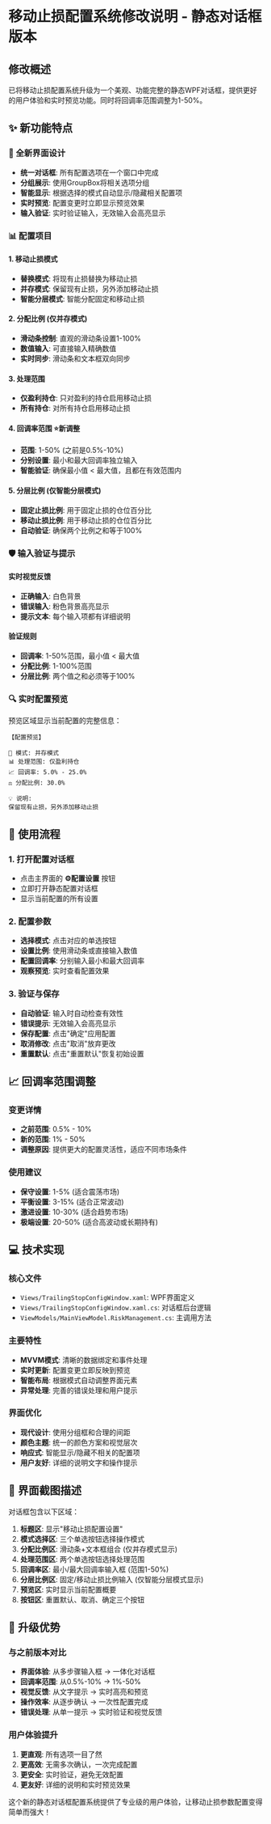 # 移动止损配置系统修改说明 - 静态对话框版本

## 修改概述

已将移动止损配置系统升级为一个美观、功能完整的静态WPF对话框，提供更好的用户体验和实时预览功能。同时将回调率范围调整为1-50%。

## ✨ 新功能特点

### 🎨 全新界面设计
- **统一对话框**: 所有配置选项在一个窗口中完成
- **分组展示**: 使用GroupBox将相关选项分组
- **智能显示**: 根据选择的模式自动显示/隐藏相关配置项
- **实时预览**: 配置变更时立即显示预览效果
- **输入验证**: 实时验证输入，无效输入会高亮显示

### 📊 配置项目

#### 1. 移动止损模式
- **替换模式**: 将现有止损替换为移动止损
- **并存模式**: 保留现有止损，另外添加移动止损
- **智能分层模式**: 智能分配固定和移动止损

#### 2. 分配比例 (仅并存模式)
- **滑动条控制**: 直观的滑动条设置1-100%
- **数值输入**: 可直接输入精确数值
- **实时同步**: 滑动条和文本框双向同步

#### 3. 处理范围
- **仅盈利持仓**: 只对盈利的持仓启用移动止损
- **所有持仓**: 对所有持仓启用移动止损

#### 4. 回调率范围 ⭐️新调整
- **范围**: 1-50% (之前是0.5%-10%)
- **分别设置**: 最小和最大回调率独立输入
- **智能验证**: 确保最小值 < 最大值，且都在有效范围内

#### 5. 分层比例 (仅智能分层模式)
- **固定止损比例**: 用于固定止损的仓位百分比
- **移动止损比例**: 用于移动止损的仓位百分比
- **自动验证**: 确保两个比例之和等于100%

### 🛡️ 输入验证与提示

#### 实时视觉反馈
- **正确输入**: 白色背景
- **错误输入**: 粉色背景高亮显示
- **提示文本**: 每个输入项都有详细说明

#### 验证规则
- **回调率**: 1-50%范围，最小值 < 最大值
- **分配比例**: 1-100%范围
- **分层比例**: 两个值之和必须等于100%

### 🔍 实时配置预览

预览区域显示当前配置的完整信息：
```
【配置预览】

🎯 模式: 并存模式
📊 处理范围: 仅盈利持仓
📈 回调率: 5.0% - 25.0%
⚖️ 分配比例: 30.0%

💡 说明:
保留现有止损，另外添加移动止损
```

## 🎯 使用流程

### 1. 打开配置对话框
- 点击主界面的 **⚙️配置设置** 按钮
- 立即打开静态配置对话框
- 显示当前配置的所有设置

### 2. 配置参数
- **选择模式**: 点击对应的单选按钮
- **设置比例**: 使用滑动条或直接输入数值
- **配置回调率**: 分别输入最小和最大回调率
- **观察预览**: 实时查看配置效果

### 3. 验证与保存
- **自动验证**: 输入时自动检查有效性
- **错误提示**: 无效输入会高亮显示
- **保存配置**: 点击"确定"应用配置
- **取消修改**: 点击"取消"放弃更改
- **重置默认**: 点击"重置默认"恢复初始设置

## 📈 回调率范围调整

### 变更详情
- **之前范围**: 0.5% - 10%
- **新的范围**: 1% - 50%
- **调整原因**: 提供更大的配置灵活性，适应不同市场条件

### 使用建议
- **保守设置**: 1-5% (适合震荡市场)
- **平衡设置**: 3-15% (适合正常波动)
- **激进设置**: 10-30% (适合趋势市场)
- **极端设置**: 20-50% (适合高波动或长期持有)

## 💻 技术实现

### 核心文件
- `Views/TrailingStopConfigWindow.xaml`: WPF界面定义
- `Views/TrailingStopConfigWindow.xaml.cs`: 对话框后台逻辑
- `ViewModels/MainViewModel.RiskManagement.cs`: 主调用方法

### 主要特性
- **MVVM模式**: 清晰的数据绑定和事件处理
- **实时更新**: 配置变更立即反映到预览
- **智能布局**: 根据模式自动调整界面元素
- **异常处理**: 完善的错误处理和用户提示

### 界面优化
- **现代设计**: 使用分组框和合理的间距
- **颜色主题**: 统一的颜色方案和视觉层次
- **响应式**: 智能显示/隐藏不相关的配置项
- **用户友好**: 详细的说明文字和操作提示

## 🎨 界面截图描述

对话框包含以下区域：
1. **标题区**: 显示"移动止损配置设置"
2. **模式选择区**: 三个单选按钮选择操作模式
3. **分配比例区**: 滑动条+文本框组合 (仅并存模式显示)
4. **处理范围区**: 两个单选按钮选择处理范围
5. **回调率区**: 最小/最大回调率输入框 (范围1-50%)
6. **分层比例区**: 固定/移动止损比例输入 (仅智能分层模式显示)
7. **预览区**: 实时显示当前配置概要
8. **按钮区**: 重置默认、取消、确定三个按钮

## 🔄 升级优势

### 与之前版本对比
- **界面体验**: 从多步骤输入框 → 一体化对话框
- **回调率范围**: 从0.5%-10% → 1%-50%
- **视觉反馈**: 从文字提示 → 实时高亮和预览
- **操作效率**: 从逐步确认 → 一次性配置完成
- **错误处理**: 从单一提示 → 实时验证和视觉反馈

### 用户体验提升
1. **更直观**: 所有选项一目了然
2. **更高效**: 无需多次确认，一次完成配置
3. **更安全**: 实时验证，避免无效配置
4. **更友好**: 详细的说明和实时预览效果

这个新的静态对话框配置系统提供了专业级的用户体验，让移动止损参数配置变得简单而强大！ 